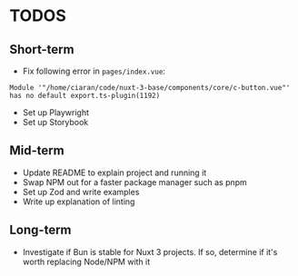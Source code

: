 # TODOS

## Short-term

- Fix following error in `pages/index.vue`:

`Module '"/home/ciaran/code/nuxt-3-base/components/core/c-button.vue"' has no default export.ts-plugin(1192)`

- Set up Playwright
- Set up Storybook

## Mid-term

- Update README to explain project and running it
- Swap NPM out for a faster package manager such as pnpm
- Set up Zod and write examples
- Write up explanation of linting

## Long-term

- Investigate if Bun is stable for Nuxt 3 projects. If so, determine if it's worth replacing Node/NPM with it
